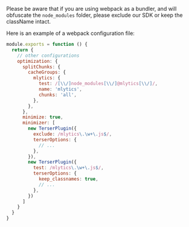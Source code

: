 Please be aware that if you are using webpack as a bundler, and will obfuscate the `node_modules` folder, please exclude our SDK or keep the className intact.

Here is an example of a webpack configuration file:

```javascript
module.exports = function () {
  return {
    // other configurations
    optimization: {
      splitChunks: {
        cacheGroups: {
          mlytics: {
            test: /[\\/]node_modules[\\/]@mlytics[\\/]/,
            name: 'mlytics',
            chunks: 'all',
          },
        },
      },
      minimize: true,
      minimizer: [
        new TerserPlugin({
          exclude: /mlytics\.\w+\.js$/,
          terserOptions: {
            // ...
          },
        }),
        new TerserPlugin({
          test: /mlytics\.\w+\.js$/,
          terserOptions: {
            keep_classnames: true,
            // ...
          },
        })
      ]
    }
  }
}
```
